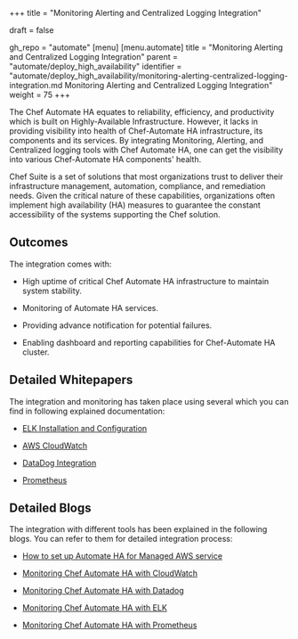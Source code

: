 +++
title = "Monitoring Alerting and Centralized Logging Integration"

draft = false

gh_repo = "automate"
[menu]
  [menu.automate]
    title = "Monitoring Alerting and Centralized Logging Integration"
    parent = "automate/deploy_high_availability"
    identifier = "automate/deploy_high_availability/monitoring-alerting-centralized-logging-integration.md Monitoring Alerting and Centralized Logging Integration"
    weight = 75
+++

The Chef Automate HA equates to reliability, efficiency, and productivity which is built on Highly-Available Infrastructure. However, it lacks in providing visibility into health of Chef-Automate HA infrastructure, its components and its services.​ By integrating Monitoring, Alerting, and Centralized logging tools with Chef Automate HA, one can get the visibility into various Chef-Automate HA components' health.​

Chef Suite is a set of solutions that most organizations trust to deliver their infrastructure management, automation, compliance, and remediation needs. Given the critical nature of these capabilities, organizations often implement high availability (HA) measures to guarantee the constant accessibility of the systems supporting the Chef solution.

## Outcomes

The integration comes with:

- High uptime of critical Chef Automate HA infrastructure to maintain system stability.​

- Monitoring of Automate HA services​.

- Providing advance notification for potential failures.​

- Enabling dashboard and reporting capabilities for Chef-Automate HA cluster.​

## Detailed Whitepapers

The integration and monitoring has taken place using several which you can find in following explained documentation:

- [ELK Installation and Configuration](https://github.com/chef/monitoring-integration-automate/tree/main/ELK)

- [AWS CloudWatch](https://github.com/chef/monitoring-integration-automate/tree/main/cloud-watch)

- [DataDog Integration](https://github.com/chef/monitoring-integration-automate/tree/main/data-dog)

- [Prometheus](https://github.com/chef/monitoring-integration-automate/tree/main/prometheus)

## Detailed Blogs

The integration with different tools has been explained in the following blogs. You can refer to them for detailed integration process:

- [How to set up Automate HA for Managed AWS service](https://progresssoftware-my.sharepoint.com/:w:/g/personal/apravati_progress_com/EQ6LJZh0mP1MhKuyCN91gTYBiRhISU8lxWjW4CZPBtI3LQ?e=REsUTX)

- [Monitoring Chef Automate HA with CloudWatch](https://progresssoftware-my.sharepoint.com/:w:/g/personal/apravati_progress_com/EQsURaeVai5Eszc9-3yiHWEBKCeDV0Nz-LhqC2giqefO-Q?e=KM0iWB)

- [Monitoring Chef Automate HA with Datadog](https://progresssoftware-my.sharepoint.com/:w:/g/personal/apravati_progress_com/Eb2zXjNHa71Brszy3V_SqsoB0LtyGP7eaBXtBlaqj9rGSA?e=gJcC8b)

- [Monitoring Chef Automate HA with ELK](https://progresssoftware-my.sharepoint.com/:w:/g/personal/apravati_progress_com/ERxHPHSM92RBnqxLL7GHlF8BNbdOzg_LuCHV-u4O4kH-pw?e=oB58sW)

- [Monitoring Chef Automate HA with Prometheus](https://progresssoftware-my.sharepoint.com/:w:/g/personal/apravati_progress_com/EZ23D4XeuKJGu-yMzmIehfwBPmTouhykSFqRhCJXdWSQWg?e=tysXun)
